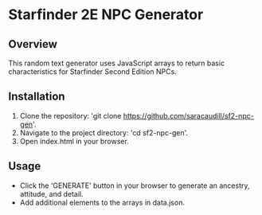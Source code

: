 # Starfinder 2E NPC Generator

## Overview

This random text generator uses JavaScript arrays to return basic characteristics for Starfinder Second Edition NPCs.

## Installation

1. Clone the repository: 'git clone https://github.com/saracaudill/sf2-npc-gen'.
2. Navigate to the project directory: 'cd sf2-npc-gen'.
3. Open index.html in your browser.

## Usage

- Click the 'GENERATE' button in your browser to generate an ancestry, attitude, and detail.
- Add additional elements to the arrays in data.json.

